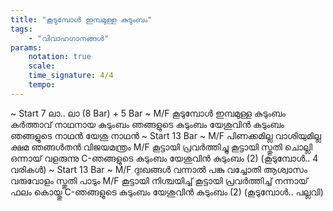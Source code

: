 ```yaml
---
title: "കൂടുമ്പോൾ ഇമ്പമുള്ള കുടുംബം"
tags:
    - "വിവാഹഗാനങ്ങൾ"
params:
    notation: true
    scale: 
    time_signature: 4/4
    tempo: 
---
```

~ Start 7 ലാ.. ലാ (8 Bar) + 5 Bar ~
M/F
കൂടുമ്പോൾ ഇമ്പമുള്ള കുടുംബം
കർത്താവ് നാഥനായ കുടുംബം
ഞങ്ങളുടെ കുടുംബം യേശുവിൻ കുടുംബം
ഞങ്ങളുടെ നാഥൻ യേശു നാഥൻ
~ Start 13 Bar ~
M/F
പിണക്കമില്ല വാശിയുമില്ല
ക്ഷമ ഞങ്ങൾതൻ വിജയമന്ത്രം
M/F
കൂട്ടായി പ്രവർത്തിച്ചു കൂട്ടായി സ്തുതി ചൊല്ലി
ഒന്നായ് വളരുന്നു
C-ഞങ്ങളുടെ കുടുംബം യേശുവിൻ കുടുംബം (2)
(കൂടുമ്പോൾ.. 4 വരികൾ)
~ Start 13 Bar ~
M/F
ദുഃഖങ്ങൾ വന്നാൽ പങ്കു വച്ചോതി
ആശ്വാസം വരുവോളം സ്തുതി പാടും
M/F
കൂട്ടായി നിശ്ചയിച്ച് കൂട്ടായി പ്രവർത്തിച്ച്
നന്നായ് ഫലം കൊയ്തു
C-ഞങ്ങളുടെ കുടുംബം യേശുവിൻ കുടുംബം (2)
(കൂടുമ്പോൾ.. പല്ലവി)
